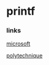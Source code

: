 # printf

### links

[microsoft](https://docs.microsoft.com/fr-fr/cpp/c-runtime-library/format-specification-syntax-printf-and-wprintf-functions#flags)

[polytechnique](https://www.lix.polytechnique.fr/~liberti/public/computing/prog/c/C/FUNCTIONS/format.html)
